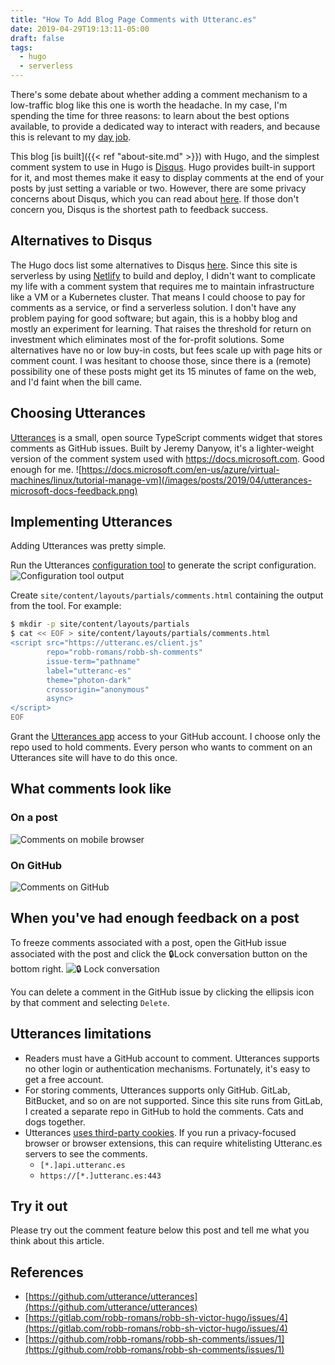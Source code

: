 ```yaml
---
title: "How To Add Blog Page Comments with Utteranc.es"
date: 2019-04-29T19:13:11-05:00
draft: false
tags:
  - hugo
  - serverless
---
```


There's some debate about whether adding a comment mechanism to a low-traffic
blog like this one is worth the headache. In my case, I'm spending the time for
three reasons: to learn about the best options available, to provide a dedicated
way to interact with readers, and because this is relevant to my [day
job](https://docs.rackspace.com/).

This blog [is built]({{< ref "about-site.md" >}}) with Hugo, and the simplest
comment system to use in Hugo is [Disqus](https://disqus.com/). Hugo provides
built-in support for it, and most themes make it easy to display comments at the
end of your posts by just setting a variable or two. However, there are some
privacy concerns about Disqus, which you can read about
[here](https://discourse.gohugo.io/t/alternative-to-disqus-needed-more-than-ever/5516/).
If those don't concern you, Disqus is the shortest path to feedback success.

## Alternatives to Disqus

The Hugo docs list some alternatives to Disqus
[here](https://gohugo.io/content-management/comments/#comments-alternatives).
Since this site is serverless by using [Netlify](https://www.netlify.com/) to
build and deploy, I didn't want to complicate my life with a comment system that
requires me to maintain infrastructure like a VM or a Kubernetes cluster. That
means I could choose to pay for comments as a service, or find a serverless
solution. I don't have any problem paying for good software; but again, this is
a hobby blog and mostly an experiment for learning. That raises the threshold
for return on investment which eliminates most of the for-profit solutions. Some
alternatives have no or low buy-in costs, but fees scale up with page hits or
comment count. I was hesitant to choose those, since there is a (remote)
possibility one of these posts might get its 15 minutes of fame on the web, and
I'd faint when the bill came.

## Choosing Utterances

[Utterances](https://utteranc.es/index.html) is a small, open source TypeScript
comments widget that stores comments as GitHub issues. Built by Jeremy Danyow,
it's a lighter-weight version of the comment system used with
https://docs.microsoft.com. Good enough for me.
![https://docs.microsoft.com/en-us/azure/virtual-machines/linux/tutorial-manage-vm](/images/posts/2019/04/utterances-microsoft-docs-feedback.png)

## Implementing Utterances

Adding Utterances was pretty simple.

Run the Utterances [configuration tool](https://utteranc.es/#configuration) to
generate the script configuration. ![Configuration tool
output](/images/posts/2019/04/utterances-web-setup-results.png)

Create `site/content/layouts/partials/comments.html` containing the output from
the tool. For example:

```bash
$ mkdir -p site/content/layouts/partials
$ cat << EOF > site/content/layouts/partials/comments.html
<script src="https://utteranc.es/client.js"
        repo="robb-romans/robb-sh-comments"
        issue-term="pathname"
        label="utteranc-es"
        theme="photon-dark"
        crossorigin="anonymous"
        async>
</script>
EOF
```

Grant the [Utterances app](https://github.com/apps/utterances) access to your
GitHub account. I choose only the repo used to hold comments. Every person who
wants to comment on an Utterances site will have to do this once.

## What comments look like

### On a post

![Comments on mobile browser](/images/posts/2019/04/utterances-mobile-web-comments.jpg)

### On GitHub

![Comments on GitHub](/images/posts/2019/04/utterances-github-comments.png)

## When you've had enough feedback on a post

To freeze comments associated with a post, open the GitHub issue associated with
the post and click the 🔒Lock conversation button on the bottom right. ![🔒 Lock
conversation](/images/posts/2019/04/utterance-github-lock-conversation.png)

You can delete a comment in the GitHub issue by clicking the ellipsis icon by
that comment and selecting `Delete`.

## Utterances limitations

* Readers must have a GitHub account to comment. Utterances supports no other
  login or authentication mechanisms. Fortunately, it's easy to get a free
  account.
* For storing comments, Utterances supports only GitHub. GitLab, BitBucket, and
  so on are not supported. Since this site runs from GitLab, I created a
  separate repo in GitHub to hold the comments. Cats and dogs together.
* Utterances [uses third-party
  cookies](https://github.com/utterance/utterances/issues/123). If you run a
  privacy-focused browser or browser extensions, this can require whitelisting
  Utteranc.es servers to see the comments.
  * `[*.]api.utteranc.es`
  * `https://[*.]utteranc.es:443`

## Try it out

Please try out the comment feature below this post and tell me what you think
about this article.

## References

* [https://github.com/utterance/utterances](https://github.com/utterance/utterances)
* [https://gitlab.com/robb-romans/robb-sh-victor-hugo/issues/4](https://gitlab.com/robb-romans/robb-sh-victor-hugo/issues/4)
* [https://github.com/robb-romans/robb-sh-comments/issues/1](https://github.com/robb-romans/robb-sh-comments/issues/1)
